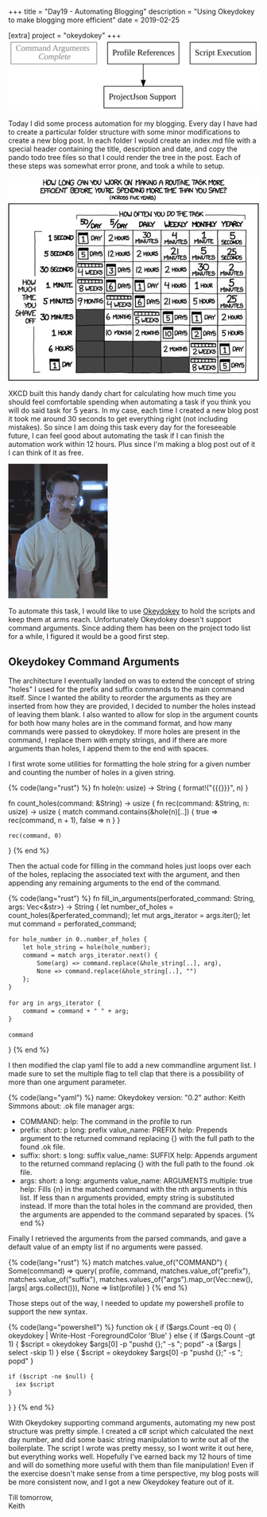 +++
title = "Day19 - Automating Blogging"
description = "Using Okeydokey to make blogging more efficient"
date = 2019-02-25

[extra]
project = "okeydokey"
+++
![Todo](./todo.svg)

Today I did some process automation for my blogging. Every day I have had to
create a particular folder structure with some minor modifications to create a
new blog post. In each folder I would create an index.md file with a special
header containing the title, description and date, and copy the pando todo tree
files so that I could render the tree in the post. Each of these steps was
somewhat error prone, and took a while to setup.

![IsItWorthTheTime](./is_it_worth_the_time.png)

XKCD built this handy dandy chart for calculating how much time you should feel
comfortable spending when automating a task if you think you will do said task
for 5 years. In my case, each time I created a new blog post it took me around
30 seconds to get everything right (not including mistakes). So since I am doing
this task every day for the foreseeable future, I can feel good about automating
the task if I can finish the automation work within 12 hours. Plus since I'm
making a blog post out of it I can think of it as free.

![Yus](./yus.gif)

To automate this task, I would like to use
[Okeydokey](../../projects/okeydokey/) to hold the scripts and keep them at arms
reach. Unfortunately Okeydokey doesn't support command arguments. Since adding
them has been on the project todo list for a while, I figured it would be a good
first step.

## Okeydokey Command Arguments

The architecture I eventually landed on was to extend the concept of string
"holes" I used for the prefix and suffix commands to the main command itself.
Since I wanted the ability to reorder the arguments as they are inserted from
how they are provided, I decided to number the holes instead of leaving them
blank. I also wanted to allow for slop in the argument counts for both how many
holes are in the command format, and how many commands were passed to okeydokey.
If more holes are present in the command, I replace them with empty strings, and
if there are more arguments than holes, I append them to the end with spaces.

I first wrote some utilities for formatting the hole string for a given number
and counting the number of holes in a given string.

{% code(lang="rust") %}
fn hole(n: usize) -> String {
    format!("{{{}}}", n)
}

fn count_holes(command: &String) -> usize {
    fn rec(command: &String, n: usize) -> usize {
        match command.contains(&hole(n)[..]) {
            true => rec(command, n + 1),
            false => n
        }
    }

    rec(command, 0)
}
{% end %}

Then the actual code for filling in the command holes just loops over each of
the holes, replacing the associated text with the argument, and then appending
any remaining arguments to the end of the command.

{% code(lang="rust") %}
fn fill_in_arguments(perforated_command: String, args: Vec<&str>) -> String {
    let number_of_holes = count_holes(&perferated_command);
    let mut args_iterator = args.iter();
    let mut command = perforated_command;

    for hole_number in 0..number_of_holes {
        let hole_string = hole(hole_number);
        command = match args_iterator.next() {
            Some(arg) => command.replace(&hole_string[..], arg),
            None => command.replace(&hole_string[..], "")
        };
    }

    for arg in args_iterator {
        command = command + " " + arg;
    }

    command
}
{% end %}

I then modified the clap yaml file to add a new commandline argument list. I
made sure to set the multiple flag to tell clap that there is a possibility of
more than one argument parameter.

{% code(lang="yaml") %}
name: Okeydokey
version: "0.2"
author: Keith Simmons
about: .ok file manager
args:
  - COMMAND:
      help: The command in the profile to run
  - prefix:
      short: p
      long: prefix
      value_name: PREFIX
      help: Prepends argument to the returned command replacing {} with the full path to the found .ok file.
  - suffix:
      short: s
      long: suffix
      value_name: SUFFIX
      help: Appends argument to the returned command replacing {} with the full path to the found .ok file.
  - args:
      short: a
      long: arguments
      value_name: ARGUMENTS
      multiple: true
      help: Fills {n} in the matched command with the nth arguments in this list. If less than n arguments provided, empty string is substituted instead. If more than the total holes in the command are provided, then the arguments are appended to the command separated by spaces.
{% end %}

Finally I retrieved the arguments from the parsed commands, and gave a default
value of an empty list if no arguments were passed.

{% code(lang="rust") %}
match matches.value_of("COMMAND") {
    Some(command) => query(
        profile,
        command,
        matches.value_of("prefix"),
        matches.value_of("suffix"),
        matches.values_of("args").map_or(Vec::new(), |args| args.collect())),
    None => list(profile)
}
{% end %}

Those steps out of the way, I needed to update my powershell profile to support the new syntax.

{% code(lang="powershell") %}
function ok
{
  if ($args.Count -eq 0) {
    okeydokey | Write-Host -ForegroundColor 'Blue'
  } else {
    if ($args.Count -gt 1) {
      $script = okeydokey $args[0] -p "pushd {};" -s "; popd" -a ($args | select -skip 1)
    } else {
      $script = okeydokey $args[0] -p "pushd {};" -s "; popd"
    }

    if ($script -ne $null) {
      iex $script
    }
  }
}
{% end %}

With Okeydokey supporting command arguments, automating my new post structure
was pretty simple. I created a c# script which calculated the next day number,
and did some basic string manipulation to write out all of the boilerplate. The
script I wrote was pretty messy, so I wont write it out here, but everything
works well. Hopefully I've earned back my 12 hours of time and will do something
more useful with them than file manipulation! Even if the exercise doesn't make
sense from a time perspective, my blog posts will be more consistent now, and I
got a new Okeydokey feature out of it.

Till tomorrow,  
Keith
